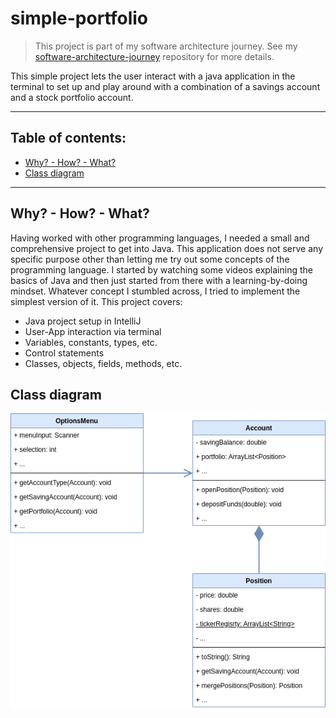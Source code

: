 # simple-portfolio

> This project is part of my software architecture journey. See my [software-architecture-journey](https://github.com/mykingdomforapawn/software-architecture-journey) repository for more details.

This simple project lets the user interact with a java application in the terminal to set up and play around with a combination of a savings account and a stock portfolio account. 

---

## Table of contents:
- [Why? - How? - What?](#why---how---what)
- [Class diagram](#class-diagram)

---

## Why? - How? - What?

Having worked with other programming languages, I needed a small and comprehensive project to get into Java. This application does not serve any specific purpose other than letting me try out some concepts of the programming language. I started by watching some videos explaining the basics of Java and then just started from there with a learning-by-doing mindset. Whatever concept I stumbled across, I tried to implement the simplest version of it. This project covers: 

- Java project setup in IntelliJ
- User-App interaction via terminal
- Variables, constants, types, etc.
- Control statements
- Classes, objects, fields, methods, etc.

## Class diagram

![Class diagram](simple_portfolio_class_diagram.drawio.png)